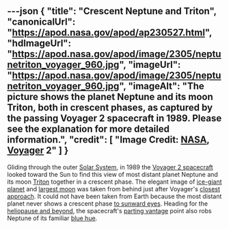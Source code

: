 ---json
{
  "title": "Crescent Neptune and Triton",
  "canonicalUrl": "https://apod.nasa.gov/apod/ap230527.html",
  "hdImageUrl": "https://apod.nasa.gov/apod/image/2305/neptunetriton_voyager_960.jpg",
  "imageUrl": "https://apod.nasa.gov/apod/image/2305/neptunetriton_voyager_960.jpg",
  "imageAlt": "The picture shows the planet Neptune and its moon Triton, both in crescent phases, as captured by the passing Voyager 2 spacecraft in 1989. Please see the explanation for more detailed information.",
  "credit": [
    "Image Credit: [NASA](https://www.nasa.gov/), [Voyager](https://voyager.jpl.nasa.gov/) 2"
  ]
}
---

Gliding through the outer [Solar System](https://solarsystem.nasa.gov/solar-system/our-solar-system/overview/), in 1989 the [Voyager 2 spacecraft](https://www.jpl.nasa.gov/missions/voyager-2) looked toward the Sun to find this view of most distant planet Neptune and its moon [Triton](https://apod.nasa.gov/apod/ap070304.html) together in a crescent phase. The elegant image of [ice-giant planet](https://solarsystem.nasa.gov/planets/neptune/in-depth/) and [largest moon](https://en.wikipedia.org/wiki/Triton_(moon)) was taken from behind just after Voyager's [closest approach](https://apod.nasa.gov/apod/ap140826.html). It could not have been taken from Earth because the most distant planet never shows a crescent phase [to sunward eyes](https://apod.nasa.gov/apod/ap220923.html). Heading for the [heliopause and beyond](https://www.jpl.nasa.gov/news/voyager-2-illuminates-boundary-of-interstellar-space), the spacecraft's [parting vantage](https://photojournal.jpl.nasa.gov/catalog/PIA02247) point also robs Neptune of its familiar [blue hue](https://apod.nasa.gov/apod/ap150215.html).
